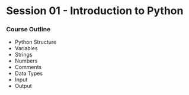 # Session 01 - Introduction to Python

### Course Outline

<ul>
  <li>Python Structure</li>
  <li>Variables</li>
  <li>Strings</li>
  <li>Numbers</li>
  <li>Comments</li>
  <li>Data Types</li>
  <li>Input</li>
  <li>Output</li>
</ul>